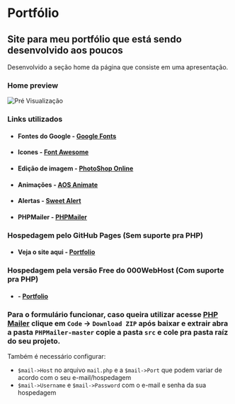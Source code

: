 # Portfólio
## Site para meu portfólio que está sendo desenvolvido aos poucos
Desenvolvido a seção home da página que consiste em uma apresentação.


### Home preview
![Pré Visualização](https://github.com/SilasRodrigues19/potfolio/blob/master/img/preview.png)

### Links utilizados
* #### Fontes do Google - [Google Fonts](https://fonts.google.com/)
* #### Icones - [Font Awesome](https://fontawesome.com/)
* #### Edição de imagem - [PhotoShop Online](http://www.photoshoponline.net.br/)
* #### Animações - [AOS Animate](https://michalsnik.github.io/aos/)
* #### Alertas - [Sweet Alert](https://cdnjs.cloudflare.com/ajax/libs/sweetalert/2.1.2/sweetalert.min.js)
* #### PHPMailer - [PHPMailer](https://github.com/PHPMailer/PHPMailer)

### Hospedagem pelo GitHub Pages (Sem suporte pra PHP)
* #### Veja o site aqui - [Portfolio](https://silasrodrigues19.github.io)

### Hospedagem pela versão Free do 000WebHost (Com suporte pra PHP)
* ####  - [Portfolio](https://silasportfolio.000webhostapp.com/index.html)

### Para o formulário funcionar, caso queira utilizar acesse [PHP Mailer](https://github.com/PHPMailer/PHPMailer) clique em `Code` -> `Download ZIP` após baixar e extrair abra a pasta `PHPMailer-master` copie a pasta `src` e cole pra pasta raíz do seu projeto. 
Também é necessário configurar:
* `$mail->Host` no arquivo `mail.php` e a `$mail->Port` que podem variar de acordo com o seu e-mail/hospedagem
* `$mail->Username` e `$mail->Password` com o e-mail e senha da sua hospedagem

